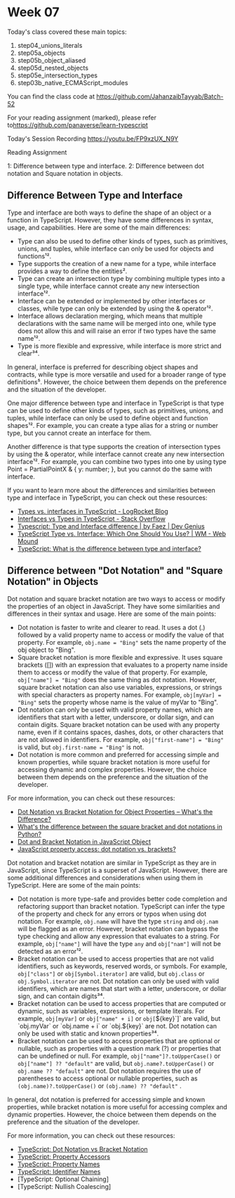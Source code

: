 # Week 07

Today's class covered these main topics:

1. step04_unions_literals
2. step05a_objects
3. step05b_object_aliased
4. step05d_nested_objects
5. step05e_intersection_types
6. step03b_native_ECMAScript_modules

You can find the class code at <https://github.com/JahanzaibTayyab/Batch-52>

For your reading assignment (marked), please refer to<https://github.com/panaverse/learn-typescript>

Today's Session Recording
<https://youtu.be/FP9xzUX_N9Y>

Reading Assignment

1: Difference between type and interface.
2: Difference between dot notation and Square notation in objects.

## Difference Between Type and Interface

Type and interface are both ways to define the shape of an object or a function in TypeScript. However, they have some differences in syntax, usage, and capabilities. Here are some of the main differences:

- Type can also be used to define other kinds of types, such as primitives, unions, and tuples, while interface can only be used for objects and functions¹².
- Type supports the creation of a new name for a type, while interface provides a way to define the entities².
- Type can create an intersection type by combining multiple types into a single type, while interface cannot create any new intersection interface¹².
- Interface can be extended or implemented by other interfaces or classes, while type can only be extended by using the & operator¹².
- Interface allows declaration merging, which means that multiple declarations with the same name will be merged into one, while type does not allow this and will raise an error if two types have the same name¹².
- Type is more flexible and expressive, while interface is more strict and clear³⁴.

In general, interface is preferred for describing object shapes and contracts, while type is more versatile and used for a broader range of type definitions⁵. However, the choice between them depends on the preference and the situation of the developer.

One major difference between type and interface in TypeScript is that type can be used to define other kinds of types, such as primitives, unions, and tuples, while interface can only be used to define object and function shapes¹². For example, you can create a type alias for a string or number type, but you cannot create an interface for them.

Another difference is that type supports the creation of intersection types by using the & operator, while interface cannot create any new intersection interface¹². For example, you can combine two types into one by using type Point = PartialPointX & { y: number; }, but you cannot do the same with interface.

If you want to learn more about the differences and similarities between type and interface in TypeScript, you can check out these resources:

- [Types vs. interfaces in TypeScript - LogRocket Blog](^1^)
- [Interfaces vs Types in TypeScript - Stack Overflow](^2^)
- [Typescript: Type and Interface difference | by Faez | Dev Genius](^3^)
- [TypeScript Type vs. Interface: Which One Should You Use? | WM - Web Mound](^4^)
- [TypeScript: What is the difference between type and interface?](^5^)

## Difference between "Dot Notation" and "Square Notation" in Objects

Dot notation and square bracket notation are two ways to access or modify the properties of an object in JavaScript. They have some similarities and differences in their syntax and usage. Here are some of the main points:

- Dot notation is faster to write and clearer to read. It uses a dot (.) followed by a valid property name to access or modify the value of that property. For example, `obj.name = "Bing"` sets the name property of the obj object to "Bing".
- Square bracket notation is more flexible and expressive. It uses square brackets ([]) with an expression that evaluates to a property name inside them to access or modify the value of that property. For example, `obj["name"] = "Bing"` does the same thing as dot notation. However, square bracket notation can also use variables, expressions, or strings with special characters as property names. For example, `obj[myVar] = "Bing"` sets the property whose name is the value of myVar to "Bing".
- Dot notation can only be used with valid property names, which are identifiers that start with a letter, underscore, or dollar sign, and can contain digits. Square bracket notation can be used with any property name, even if it contains spaces, dashes, dots, or other characters that are not allowed in identifiers. For example, `obj["first-name"] = "Bing"` is valid, but `obj.first-name = "Bing"` is not.
- Dot notation is more common and preferred for accessing simple and known properties, while square bracket notation is more useful for accessing dynamic and complex properties. However, the choice between them depends on the preference and the situation of the developer.

For more information, you can check out these resources:

- [Dot Notation vs Bracket Notation for Object Properties – What's the Difference?](^1^)
- [What's the difference between the square bracket and dot notations in Python?](^2^)
- [Dot and Bracket Notation in JavaScript Object](^3^)
- [JavaScript property access: dot notation vs. brackets?](^4^)

Dot notation and bracket notation are similar in TypeScript as they are in JavaScript, since TypeScript is a superset of JavaScript. However, there are some additional differences and considerations when using them in TypeScript. Here are some of the main points:

- Dot notation is more type-safe and provides better code completion and refactoring support than bracket notation. TypeScript can infer the type of the property and check for any errors or typos when using dot notation. For example, `obj.name` will have the type `string` and `obj.nam` will be flagged as an error. However, bracket notation can bypass the type checking and allow any expression that evaluates to a string. For example, `obj["name"]` will have the type `any` and `obj["nam"]` will not be detected as an error¹².
- Bracket notation can be used to access properties that are not valid identifiers, such as keywords, reserved words, or symbols. For example, `obj["class"]` or `obj[Symbol.iterator]` are valid, but `obj.class` or `obj.Symbol.iterator` are not. Dot notation can only be used with valid identifiers, which are names that start with a letter, underscore, or dollar sign, and can contain digits³⁴.
- Bracket notation can be used to access properties that are computed or dynamic, such as variables, expressions, or template literals. For example, `obj[myVar]` or `obj["name" + i]` or `obj[`${key}`]` are valid, but `obj.myVar` or `obj.name + i` or `obj.${key}` are not. Dot notation can only be used with static and known properties³⁴.
- Bracket notation can be used to access properties that are optional or nullable, such as properties with a question mark (?) or properties that can be undefined or null. For example, `obj["name"]?.toUpperCase()` or `obj["name"] ?? "default"` are valid, but `obj.name?.toUpperCase()` or `obj.name ?? "default"` are not. Dot notation requires the use of parentheses to access optional or nullable properties, such as `(obj.name)?.toUpperCase()` or `(obj.name) ?? "default"` .

In general, dot notation is preferred for accessing simple and known properties, while bracket notation is more useful for accessing complex and dynamic properties. However, the choice between them depends on the preference and the situation of the developer.

For more information, you can check out these resources:

- [TypeScript: Dot Notation vs Bracket Notation](^1^)
- [TypeScript: Property Accessors](^2^)
- [TypeScript: Property Names](^3^)
- [TypeScript: Identifier Names](^4^)
- [TypeScript: Optional Chaining]
- [TypeScript: Nullish Coalescing]
